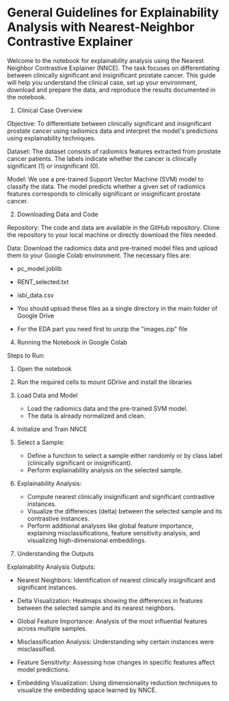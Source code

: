 # General Guidelines for Explainability Analysis with Nearest-Neighbor Contrastive Explainer

Welcome to the notebook for explainability analysis using the Nearest Neighbor Contrastive Explainer (NNCE). The task focuses on differentiating between clinically significant and insignificant prostate cancer. This guide will help you understand the clinical case, set up your environment, download and prepare the data, and reproduce the results documented in the notebook.

1. Clinical Case Overview

Objective:
To differentiate between clinically significant and insignificant prostate cancer using radiomics data and interpret the model's predictions using explainability techniques.

Dataset:
The dataset consists of radiomics features extracted from prostate cancer patients. The labels indicate whether the cancer is clinically significant (1) or insignificant (0).

Model:
We use a pre-trained Support Vector Machine (SVM) model to classify the data. The model predicts whether a given set of radiomics features corresponds to clinically significant or insignificant prostate cancer.

2. Downloading Data and Code

Repository:
The code and data are available in the GitHub repository. Clone the repository to your local machine or directly download the files needed.

Data:
Download the radiomics data and pre-trained model files and upload them to your Google Colab environment. The necessary files are:
- pc_model.joblib
- RENT_selected.txt
- isbi_data.csv

- You should upload these files as a single directory in the main folder of Google Drive
- For the EDA part you need first to unzip the "images.zip" file

4. Running the Notebook in Google Colab

Steps to Run:
1. Open the notebook
2. Run the required cells to mount GDrive and install the libraries
3. Load Data and Model
    - Load the radiomics data and the pre-trained SVM model.
    - The data is already normalized and clean.
4. Initialize and Train NNCE
5. Select a Sample:
    - Define a function to select a sample either randomly or by class label (clinically significant or insignificant).
    - Perform explainability analysis on the selected sample.

6. Explainability Analysis:
    - Compute nearest clinically insignificant and significant contrastive instances.
    - Visualize the differences (delta) between the selected sample and its contrastive instances.
    - Perform additional analyses like global feature importance, explaining misclassifications, feature sensitivity analysis, and visualizing high-dimensional embeddings.

5. Understanding the Outputs

Explainability Analysis Outputs:
- Nearest Neighbors: Identification of nearest clinically insignificant and significant instances.
- Delta Visualization: Heatmaps showing the differences in features between the selected sample and its nearest neighbors.

- Global Feature Importance: Analysis of the most influential features across multiple samples.
- Misclassification Analysis: Understanding why certain instances were misclassified.
- Feature Sensitivity: Assessing how changes in specific features affect model predictions.
- Embedding Visualization: Using dimensionality reduction techniques to visualize the embedding space learned by NNCE.

